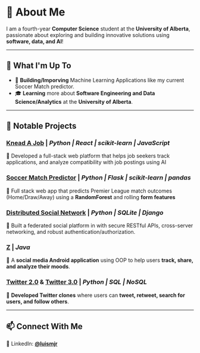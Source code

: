 # 👋 About Me  
I am a fourth-year **Computer Science** student at the **University of Alberta**, passionate about exploring and building innovative solutions using **software, data, and AI**!  

---

## 🚀 What I'm Up To  
- 📱 **Building/Imporving** Machine Learning Applications like my current Soccer Match predictor.  
- 🎓 **Learning** more about **Software Engineering and Data Science/Analytics** at the **University of Alberta**.  

---

## 🧠 Notable Projects  

### [**Knead A Job**](https://github.com/Rik-Mukh/KneadyHackathon.git) | *Python | React | scikit-learn | JavaScript* 
📌 Developed a full-stack web platform that helps job seekers track applications, and analyze compatibility with job postings using AI

### [**Soccer Match Predictor**](https://github.com/luismjr/Soccer-Stats-Predictor.git) | *Python | Flask | scikit-learn | pandas* 
📌 Full stack web app that predicts Premier League match outcomes (Home/Draw/Away) using a **RandomForest** and rolling **form features**

### [**Distributed Social Network**](https://github.com/luismjr/Distributed-Social-Network.git) | *Python | SQLite | Django*
📌 Built a federated social platform in with secure RESTful APIs, cross-server networking, and robust authentication/authorization.

### [**Z**](https://github.com/cmput301-w25/project-z.git) | *Java*  
📌 A **social media Android application** using OOP to help users **track, share, and analyze their moods**.  

### [**Twitter 2.0**](https://github.com/CMPUT291-F24/assignment-3-z.git) & [**Twitter 3.0**](https://github.com/CMPUT291-F24/assignment-4-z2.git) | *Python | SQL | NoSQL*  
📌 **Developed Twitter clones** where users can **tweet, retweet, search for users, and follow others**.  

---

## 📫 Connect With Me  
🔗 LinkedIn: [**@luismjr**](https://www.linkedin.com/in/luis-martinez-a42440192/)  
